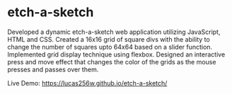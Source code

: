 # etch-a-sketch
Developed a dynamic etch-a-sketch web application utilizing JavaScript, HTML and CSS. Created a 16x16 grid of square divs with the ability to change the number of squares upto 64x64 based on a slider function. Implemented grid display technique using flexbox. Designed an interactive press and move effect that changes the color of the grids as the mouse presses and passes over them.

Live Demo: https://lucas256w.github.io/etch-a-sketch/
